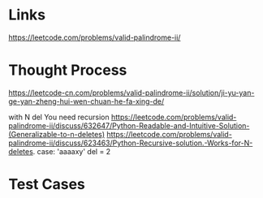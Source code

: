 # Links
https://leetcode.com/problems/valid-palindrome-ii/


# Thought Process
https://leetcode-cn.com/problems/valid-palindrome-ii/solution/ji-yu-yan-ge-yan-zheng-hui-wen-chuan-he-fa-xing-de/

with N del
You need recursion
https://leetcode.com/problems/valid-palindrome-ii/discuss/632647/Python-Readable-and-Intuitive-Solution-(Generalizable-to-n-deletes)
https://leetcode.com/problems/valid-palindrome-ii/discuss/623463/Python-Recursive-solution.-Works-for-N-deletes.
case: 'aaaaxy' del = 2

# Test Cases


